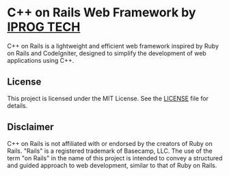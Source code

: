 # C++ on Rails Web Framework by [IPROG TECH](https://iprog.tech)

C++ on Rails is a lightweight and efficient web framework inspired by Ruby on Rails and CodeIgniter, designed to simplify the development of web applications using C++.

## License

This project is licensed under the MIT License. See the [LICENSE](LICENSE) file for details.

## Disclaimer

C++ on Rails is not affiliated with or endorsed by the creators of Ruby on Rails. "Rails" is a registered trademark of Basecamp, LLC. The use of the term "on Rails" in the name of this project is intended to convey a structured and guided approach to web development, similar to that of Ruby on Rails.